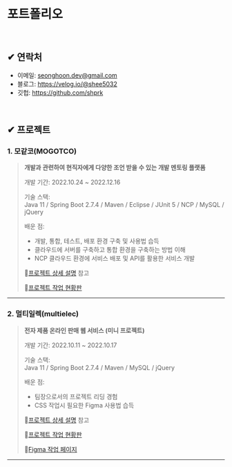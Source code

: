 # 포트폴리오

<br>

## ✔ 연락처
- 이메일: seonghoon.dev@gmail.com
- 블로그: https://velog.io/@shee5032
- 깃헙: https://github.com/shprk

<br>

## ✔ 프로젝트

### 1. 모같코(MOGOTCO)
>__개발과 관련하여 현직자에게 다양한 조언 받을 수 있는 개발 멘토링 플랫폼__
>  
>개발 기간: 2022.10.24 ~ 2022.12.16
>  
>기술 스택:  
>Java 11 / Spring Boot 2.7.4 / Maven / Eclipse / JUnit 5 / NCP / MySQL / jQuery 
>  
>
>배운 점:
>- 개발, 통합, 테스트, 배포 환경 구축 및 사용법 습득
>- 클라우드에 서버를 구축하고 통합 환경을 구축하는 방법 이해
>- NCP 클라우드 환경에 서비스 배포 및 API를 활용한 서비스 개발
>  
>📌[프로젝트 상세 설명](https://github.com/shprk/mogotco) 참고
>
>📌[프로젝트 작업 현황판](https://www.notion.so/psh5032/mogotco-f6b5f0fc608044349028c9cbd98f5ea7?pvs=4)

---

### 2. 멀티일렉(multielec)
>__전자 제품 온라인 판매 웹 서비스 (미니 프로젝트)__
> 
>개발 기간: 2022.10.11 ~ 2022.10.17
>  
>기술 스택:  
>Java 11 / Spring Boot 2.7.4 / Maven / MySQL / jQuery
>
>배운 점:
>- 팀장으로서의 프로젝트 리딩 경험
>- CSS 작업시 필요한 Figma 사용법 습득
>  
>📌[프로젝트 상세 설명](https://github.com/shprk/multielec) 참고
>
>📌[프로젝트 작업 현황판](https://www.notion.so/psh5032/multielec-76d28b9912e3486686a85c4b1679b990?pvs=4)
>
>📌[Figma 작업 페이지](https://www.figma.com/file/IAPAKpeTjSsmRTdE0Tk1AR/Untitled?type=design&node-id=0%3A1&t=UcbiXiag8cNoGuHG-1)

---
